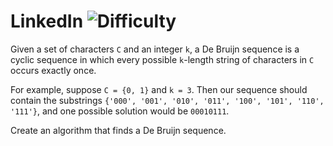 # LinkedIn ![Difficulty](https://img.shields.io/badge/-HARD-red)
	
Given a set of characters `C` and an integer `k`, a De Bruijn sequence is a cyclic sequence in which every possible `k`-length string of characters in `C` occurs exactly once.
	
For example, suppose `C = {0, 1}` and `k = 3`. Then our sequence should contain the substrings `{'000', '001', '010', '011', '100', '101', '110', '111'}`, and one possible solution would be `00010111`.
	
Create an algorithm that finds a De Bruijn sequence.
	
